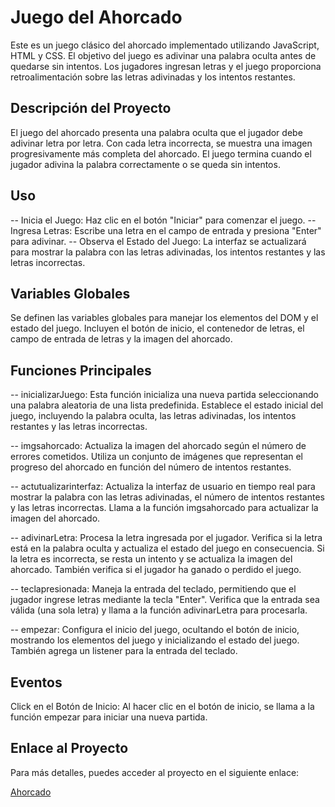 # Juego del Ahorcado

Este es un juego clásico del ahorcado implementado utilizando JavaScript, HTML y CSS. El objetivo del juego es adivinar una palabra oculta antes de quedarse sin intentos. Los jugadores ingresan letras y el juego proporciona retroalimentación sobre las letras adivinadas y los intentos restantes.

## Descripción del Proyecto

El juego del ahorcado presenta una palabra oculta que el jugador debe adivinar letra por letra. Con cada letra incorrecta, se muestra una imagen progresivamente más completa del ahorcado. El juego termina cuando el jugador adivina la palabra correctamente o se queda sin intentos.

## Uso
-- Inicia el Juego: Haz clic en el botón "Iniciar" para comenzar el juego.
-- Ingresa Letras: Escribe una letra en el campo de entrada y presiona "Enter" para adivinar.
-- Observa el Estado del Juego: La interfaz se actualizará para mostrar la palabra con las letras adivinadas, los intentos restantes y las letras incorrectas.

## Variables Globales
Se definen las variables globales para manejar los elementos del DOM y el estado del juego. Incluyen el botón de inicio, el contenedor de letras, el campo de entrada de letras y la imagen del ahorcado.

## Funciones Principales
-- inicializarJuego: Esta función inicializa una nueva partida seleccionando una palabra aleatoria de una lista predefinida. Establece el estado inicial del juego, incluyendo la palabra oculta, las letras adivinadas, los intentos restantes y las letras incorrectas.

-- imgsahorcado: Actualiza la imagen del ahorcado según el número de errores cometidos. Utiliza un conjunto de imágenes que representan el progreso del ahorcado en función del número de intentos restantes.

-- actutualizarinterfaz: Actualiza la interfaz de usuario en tiempo real para mostrar la palabra con las letras adivinadas, el número de intentos restantes y las letras incorrectas. Llama a la función imgsahorcado para actualizar la imagen del ahorcado.

-- adivinarLetra: Procesa la letra ingresada por el jugador. Verifica si la letra está en la palabra oculta y actualiza el estado del juego en consecuencia. Si la letra es incorrecta, se resta un intento y se actualiza la imagen del ahorcado. También verifica si el jugador ha ganado o perdido el juego.

-- teclapresionada: Maneja la entrada del teclado, permitiendo que el jugador ingrese letras mediante la tecla "Enter". Verifica que la entrada sea válida (una sola letra) y llama a la función adivinarLetra para procesarla.

-- empezar: Configura el inicio del juego, ocultando el botón de inicio, mostrando los elementos del juego y inicializando el estado del juego. También agrega un listener para la entrada del teclado.

## Eventos
Click en el Botón de Inicio: Al hacer clic en el botón de inicio, se llama a la función empezar para iniciar una nueva partida.

## Enlace al Proyecto

Para más detalles, puedes acceder al proyecto en el siguiente enlace:

[Ahorcado](https://danyellegiraldo.github.io/Ahorcado.github.io/)
